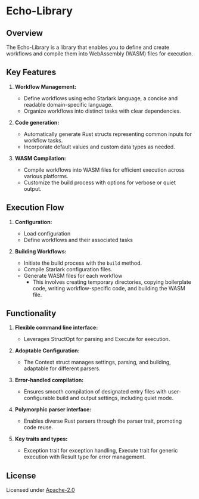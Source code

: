 # Echo-Library

## Overview

The Echo-Library is a library that enables you to define and create workflows and compile them into WebAssembly (WASM) files for execution.

## Key Features

1. **Workflow Management:**
   - Define workflows using echo Starlark language, a concise and readable domain-specific language.
   - Organize workflows into distinct tasks with clear dependencies.

2. **Code generation:**
   - Automatically generate Rust structs representing common inputs for workflow tasks.
   - Incorporate default values and custom data types as needed.

3. **WASM Compilation:**
   - Compile workflows into WASM files for efficient execution across various platforms.
   - Customize the build process with options for verbose or quiet output.
   
## Execution Flow

1. **Configuration:**
   - Load configuration 
   - Define workflows and their associated tasks
  
2. **Building Workflows:**
   - Initiate the build process with the `build` method.
   - Compile Starlark configuration files.
   - Generate WASM files for each workflow
     - This involves creating temporary directories, copying boilerplate code, writing workflow-specific code, and building the WASM file.

## Functionality

1. **Flexible command line interface:**
   - Leverages StructOpt for parsing and Execute for execution.
  
2. **Adoptable Configuration:**
   - The Context struct manages settings, parsing, and building, adaptable for different parsers.

3. **Error-handled compilation:**
   - Ensures smooth compilation of designated entry files with user-configurable build and output settings, including quiet mode.

4. **Polymorphic parser interface:**
   - Enables diverse Rust parsers through the parser trait, promoting code reuse.

5. **Key traits and types:**
   - Exception trait for exception handling, Execute trait for generic execution with Result type for error management.

## License

Licensed under [Apache-2.0](https://www.apache.org/licenses/LICENSE-2.0)





